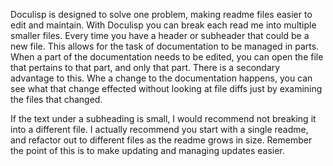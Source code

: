 <!--
(dl
    (section-meta
        (title What Problem Does Doculisp Solve?)
        (ref-link what-problem-does-doculisp-solve)
    )
)
-->

Doculisp is designed to solve one problem, making readme files easier to edit and maintain. With Doculisp you can break each read me into multiple smaller files. Every time you have a header or subheader that could be a new file. This allows for the task of documentation to be managed in parts. When a part of the documentation needs to be edited, you can open the file that pertains to that part, and only that part. There is a secondary advantage to this. Whe a change to the documentation happens, you can see what that change effected without looking at file diffs just by examining the files that changed.

<!-- (dl (# A Word of Advice)) -->

If the text under a subheading is small, I would recommend  not breaking it into a different file. I actually recommend you start with a single readme, and refactor out to different files as the readme grows in size. Remember the point of this is to make updating and managing updates easier.